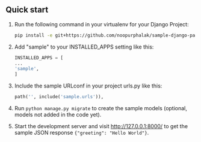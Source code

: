 ## Quick start

1. Run the following command in your virtualenv for your Django Project:

   ```bash
   pip install -e git+https://github.com/noopurphalak/sample-django-package#egg=sample-django-package
   ```

2. Add "sample" to your INSTALLED_APPS setting like this:

   ```python
   INSTALLED_APPS = [
   ...
   'sample',
   ]
   ```

3. Include the sample URLconf in your project urls.py like this:

   ```python
   path('', include('sample.urls')),
   ```

4. Run `python manage.py migrate` to create the sample models (optional, models not added in the code yet).

5. Start the development server and visit http://127.0.0.1:8000/ to get the sample JSON response `{"greeting": "Hello World"}`.
